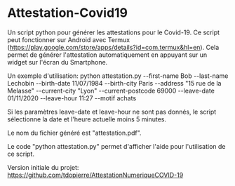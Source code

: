# Attestation-Covid19

Un script python pour générer les attestations pour le Covid-19. Ce script peut fonctionner sur Android avec Termux (https://play.google.com/store/apps/details?id=com.termux&hl=en). Cela permet de générer l'attestation automatiquement en appuyant sur un widget sur l'écran du Smartphone.

Un exemple d'utilisation:
python attestation.py --first-name Bob --last-name Lechobin --birth-date 11/07/1984 --birth-city Paris --address "15 rue de la Melasse" --current-city "Lyon" --current-postcode 69000 --leave-date 01/11/2020 --leave-hour 11:27 --motif achats

Si les paramètres leave-date et leave-hour ne sont pas donnés, le script sélectionne la date et l'heure actuelle moins 5 minutes.

Le nom du fichier généré est "attestation.pdf".

Le code "python attestation.py" permet d'afficher l'aide pour l'utilisation de ce script.

Version initiale du projet: https://github.com/tdopierre/AttestationNumeriqueCOVID-19
